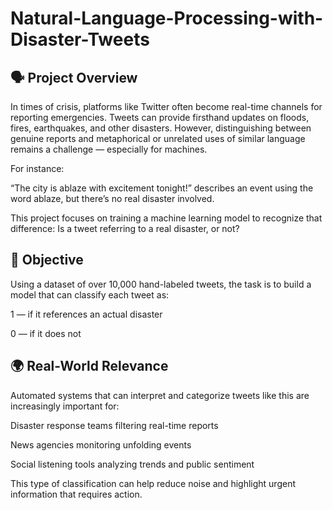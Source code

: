 # Natural-Language-Processing-with-Disaster-Tweets


## 🗣️ Project Overview

In times of crisis, platforms like Twitter often become real-time channels for reporting emergencies. Tweets can provide firsthand updates on floods, fires, earthquakes, and other disasters. However, distinguishing between genuine reports and metaphorical or unrelated uses of similar language remains a challenge — especially for machines.

For instance:

“The city is ablaze with excitement tonight!”
describes an event using the word ablaze, but there’s no real disaster involved.

This project focuses on training a machine learning model to recognize that difference: Is a tweet referring to a real disaster, or not?

## 🎯 Objective

Using a dataset of over 10,000 hand-labeled tweets, the task is to build a model that can classify each tweet as:

1 — if it references an actual disaster

0 — if it does not

## 🌍 Real-World Relevance

Automated systems that can interpret and categorize tweets like this are increasingly important for:

Disaster response teams filtering real-time reports

News agencies monitoring unfolding events

Social listening tools analyzing trends and public sentiment

This type of classification can help reduce noise and highlight urgent information that requires action.
